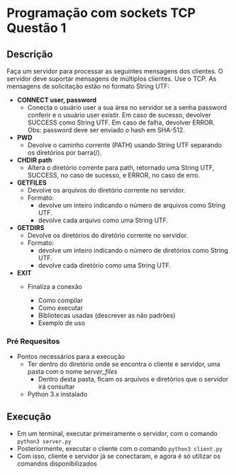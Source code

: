 # Programação com sockets TCP Questão 1
## Descrição
Faça um servidor para processar as seguintes mensagens dos clientes. O servidor deve suportar mensagens
de múltiplos clientes. Use o TCP. As mensagens de solicitação estão no formato String UTF:

- **CONNECT user, password**
  - Conecta o usuário user a sua área no servidor se a senha password conferir e o usuário user existir. Em caso de
  sucesso, devolver SUCCESS como String UTF. Em caso de falha, devolver ERROR. Obs: password deve ser enviado
  o hash em SHA-512.
- **PWD**
  - Devolve o caminho corrente (PATH) usando String UTF separando os diretórios por barra(/).
- **CHDIR path**
  - Altera o diretório corrente para path, retornado uma String UTF, SUCCESS, no caso de sucesso, e ERROR, no caso
    de erro.
- **GETFILES**
  * Devolve os arquivos do diretório corrente no servidor.
  - Formato:
    * devolve um inteiro indicando o número de arquivos como String UTF.
    * devolve cada arquivo como uma String UTF.
- **GETDIRS**
  * Devolve os diretórios do diretório corrente no servidor.
  - Formato:
    * devolve um inteiro indicando o número de diretórios como String UTF.
    * devolve cada diretório como uma String UTF.
- **EXIT**
  * Finaliza a conexão

      - Como compilar
      - Como executar
      - Bibliotecas usadas (descrever as não padrões)
      - Exemplo de uso

### Pré Requesitos
- Pontos necessários para a execução
  - Ter dentro do diretório onde se encontra o cliente e servidor, uma pasta com o nome _server_files_
    - Dentro desta pasta, ficam os arquivos e diretórios que o servidor irá consultar
  - Python 3.x instalado

## Execução
- Em um terminal, executar primeiramente o servidor, com o comando `python3 server.py`
- Posteriormente, executar o cliente com o comando `python3 client.py`
- Com isso, cliente e servidor já se conectaram, e agora é só utilizar os comandos disponibilizados
